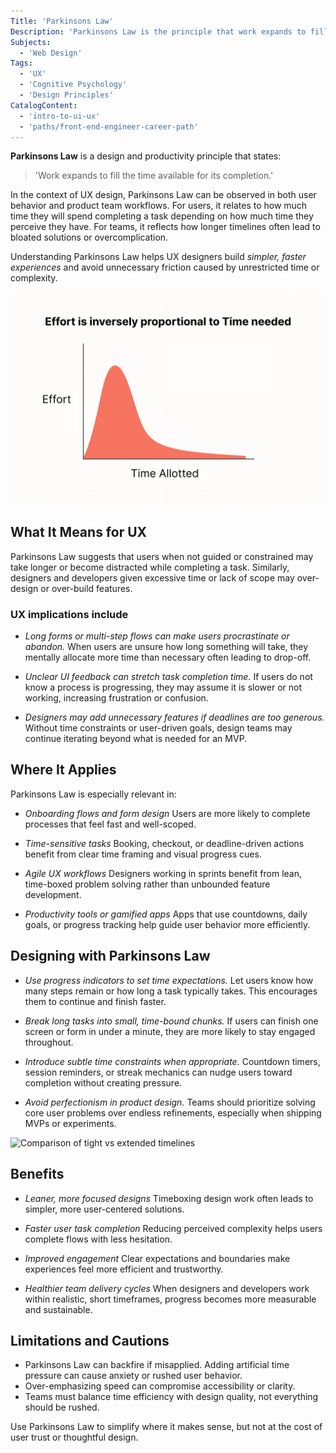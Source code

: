 ```yaml
---
Title: 'Parkinsons Law'
Description: 'Parkinsons Law is the principle that work expands to fill the time available, and in UX design, it highlights how deadlines and time constraints shape user and team behavior.'
Subjects:
  - 'Web Design'
Tags:
  - 'UX'
  - 'Cognitive Psychology'
  - 'Design Principles'
CatalogContent:
  - 'intro-to-ui-ux'
  - 'paths/front-end-engineer-career-path'
---
```


**Parkinsons Law** is a design and productivity principle that states:

> 'Work expands to fill the time available for its completion.'

In the context of UX design, Parkinsons Law can be observed in both user behavior and product team workflows. For users, it relates to how much time they will spend completing a task depending on how much time they perceive they have. For teams, it reflects how longer timelines often lead to bloated solutions or overcomplication.

Understanding Parkinsons Law helps UX designers build _simpler, faster experiences_ and avoid unnecessary friction caused by unrestricted time or complexity.

![Graph showing effort relative to time available](https://raw.githubusercontent.com/Codecademy/docs/main/media/parkinsons-law-graph-img.png)

## What It Means for UX

Parkinsons Law suggests that users when not guided or constrained may take longer or become distracted while completing a task. Similarly, designers and developers given excessive time or lack of scope may over-design or over-build features.

### UX implications include

- _Long forms or multi-step flows can make users procrastinate or abandon._
  When users are unsure how long something will take, they mentally allocate more time than necessary often leading to drop-off.

- _Unclear UI feedback can stretch task completion time._
  If users do not know a process is progressing, they may assume it is slower or not working, increasing frustration or confusion.

- _Designers may add unnecessary features if deadlines are too generous._
  Without time constraints or user-driven goals, design teams may continue iterating beyond what is needed for an MVP.

## Where It Applies

Parkinsons Law is especially relevant in:

- _Onboarding flows and form design_
  Users are more likely to complete processes that feel fast and well-scoped.

- _Time-sensitive tasks_
  Booking, checkout, or deadline-driven actions benefit from clear time framing and visual progress cues.

- _Agile UX workflows_
  Designers working in sprints benefit from lean, time-boxed problem solving rather than unbounded feature development.

- _Productivity tools or gamified apps_
  Apps that use countdowns, daily goals, or progress tracking help guide user behavior more efficiently.

## Designing with Parkinsons Law

- _Use progress indicators to set time expectations._
  Let users know how many steps remain or how long a task typically takes. This encourages them to continue and finish faster.

- _Break long tasks into small, time-bound chunks._
  If users can finish one screen or form in under a minute, they are more likely to stay engaged throughout.

- _Introduce subtle time constraints when appropriate._
  Countdown timers, session reminders, or streak mechanics can nudge users toward completion without creating pressure.

- _Avoid perfectionism in product design._
  Teams should prioritize solving core user problems over endless refinements, especially when shipping MVPs or experiments.

![Comparison of tight vs extended timelines](https://raw.githubusercontent.com/Codecademy/docs/main/media/parkinsons-law-comparison-img.png)

## Benefits

- _Leaner, more focused designs_
  Timeboxing design work often leads to simpler, more user-centered solutions.

- _Faster user task completion_
  Reducing perceived complexity helps users complete flows with less hesitation.

- _Improved engagement_
  Clear expectations and boundaries make experiences feel more efficient and trustworthy.

- _Healthier team delivery cycles_
  When designers and developers work within realistic, short timeframes, progress becomes more measurable and sustainable.

## Limitations and Cautions

- Parkinsons Law can backfire if misapplied. Adding artificial time pressure can cause anxiety or rushed user behavior.
- Over-emphasizing speed can compromise accessibility or clarity.
- Teams must balance time efficiency with design quality, not everything should be rushed.

Use Parkinsons Law to simplify where it makes sense, but not at the cost of user trust or thoughtful design.
